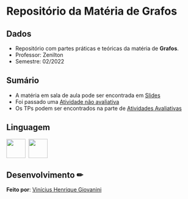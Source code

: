 # Repositório da Matéria de Grafos

## Dados

- Repositório com partes práticas e teóricas da matéria de **Grafos**.  
- Professor: Zenilton  
- Semestre: 02/2022  

## Sumário

- A matéria em sala de aula pode ser encontrada em [Slides](https://github.com/viniciushgiovanini/Grafos/tree/main/Slides)  
- Foi passado uma [Atividade não avaliativa](https://github.com/viniciushgiovanini/Grafos/tree/main/Atividades%20Não%20Avaliativas/Exercício2_Matriz_de_Incidencia)  
- Os TPs podem ser encontrados na parte de [Atividades Avaliativas](https://github.com/viniciushgiovanini/Grafos/tree/main/Atividade%20Avaliativas)  

## Linguagem

<img src="https://cdn.jsdelivr.net/gh/devicons/devicon/icons/python/python-original.svg" width="50px"/>&nbsp;
<img src="https://cdn.jsdelivr.net/gh/devicons/devicon/icons/csharp/csharp-original.svg" width="50px"/>  

## Desenvolvimento ✏

**Feito por**: [Vinícius Henrique Giovanini](https://github.com/viniciushgiovanini)
